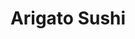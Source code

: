 ---
layout: place
title: "Arigato Sushi"
permalink: /california/roseville/arigato-sushi.html
stateAbbr: CA
stateName: California
cityName: Roseville
seo:
  name: "Arigato Sushi"
  type: Restaurant
  links: null
description: "Arigato Sushi serves delicious sushi in Roseville, California. Try fresh Japanese dishes for a great dining experience. "
place_id: ChIJzSn1LNQhm4ARqVf6bA9OOdk
photos:
  - name: >-
      places/ChIJzSn1LNQhm4ARqVf6bA9OOdk/photos/AeeoHcLIC_cuhxPNxxg6mlyay08brwkGXyB0ZSNVbmZbBdcn6Pn6iEczRjeN05dbxgHskUoJvT-AK6x_4QjWR9alnMIvJAk2ipe_Uh6SwMvS3Okq_9WXmyRR3HPiBG7WYoFsbIBJIq6iDy2wapoPEQDNvF9fRx8SUG_WcCLxC4GfjmWgqlYbwB0NKdpIMRiDMr_wJuwVZ6VwT7wunP-KjT-Cp1A94xZDO8Bi3rina3Kg2HK5kFQNQgSEdYiFSEg40OY8IAIaX9Kz35KyO2HpbKAd6XUcGcVSpSlyNawgpRIMbXF84mgPDt6bIdqeKKhTPvemJkpJu7PseKn8eSXzAL_gszkLQPu9-Hgh5ZIulpd3WTnLgcMTlSme2opE30LudHzMD6LaUmnSufEOTnt9Bi-8u2GUpZKGZSQ2c7cryIziHWFUyw
    widthPx: 4800
    heightPx: 2700
    authorAttributions:
      - displayName: Tejaswi Mupparaju
        uri: https://maps.google.com/maps/contrib/108918847443997552687
        photoUri: >-
          https://lh3.googleusercontent.com/a-/ALV-UjV6Z6mkXQLT1Jd8z3J_zqoc9_fZUCue9yrsPYQ3jP6F7gjSw3ya=s100-p-k-no-mo
    flagContentUri: >-
      https://www.google.com/local/imagery/report/?cb_client=maps_api_places.places_api&image_key=!1e10!2sCIHM0ogKEICAgIC4u4qgJQ&hl=en-US
    googleMapsUri: >-
      https://www.google.com/maps/place//data=!3m4!1e2!3m2!1sCIHM0ogKEICAgIC4u4qgJQ!2e10!4m2!3m1!1s0x809b21d42cf529cd:0xd9394e0f6cfa57a9
  - name: >-
      places/ChIJzSn1LNQhm4ARqVf6bA9OOdk/photos/AeeoHcJPkkjl3_XCxyQJANKv8SV4vS0MnG0k6IEuYllJHwE72uQiY6dn2H9GrjEZR1gA9S4xbpfzqzBYcSfc9fyWKYEIUmyaHbu_AbW8Fo2tNJqNhxvHxBh5vRWPymMu25VU9ZGw7FKCGfcgSb2SJv118C-JTGr9rfVcZF7jqAKVoue_DUJ2AVQa_8j6QMVT1Y_KQM_Fa9eVzmohh_mdAhEnFe5HutMpvSONTHx9ZwNhSfzPT2CD2MvcGeaxX1I73QSllovMy48cjc1UCW46G6JRP3uO2A2B13gA1sEAELEz3rYomx_SWEviJg1y9bAShAbv-pHD4KI9UoVS1AeiHKLsv_TCL5hEcx91F7gVH3CMJ47n-eHXHO3dmnJudfTY6Imdr6pUkQS2o3mGyw0iXDYD27MlLcrJZ6yWXjUI2_3GEnt6x8lU
    widthPx: 4032
    heightPx: 3024
    authorAttributions:
      - displayName: Yelena Kapitanyuk
        uri: https://maps.google.com/maps/contrib/101071032513714913986
        photoUri: >-
          https://lh3.googleusercontent.com/a-/ALV-UjUi0neEuDB4XdGE1K1ykXFc1OAxa9g4Wgz_7xKXIzKircCfP9lTdQ=s100-p-k-no-mo
    flagContentUri: >-
      https://www.google.com/local/imagery/report/?cb_client=maps_api_places.places_api&image_key=!1e10!2sCIHM0ogKEICAgIDvq_XJiQE&hl=en-US
    googleMapsUri: >-
      https://www.google.com/maps/place//data=!3m4!1e2!3m2!1sCIHM0ogKEICAgIDvq_XJiQE!2e10!4m2!3m1!1s0x809b21d42cf529cd:0xd9394e0f6cfa57a9
  - name: >-
      places/ChIJzSn1LNQhm4ARqVf6bA9OOdk/photos/AeeoHcKqj3pLr0KXdV8yRIKNOYuiEiBnY3H1Z_V_7n-VhwyjozTw1_59vNB6TzfmvVN_vkfFUnDpC9Jwkno_NfMtfrzT8kthzrRzBHapLhN-3xetsaC8WUBeHacx9mcLun6Q0urp_R2x4G9J846sw89hi1V5iNrqjIUYcTf_GgewUZicoiETNP_TyfNkiHRsBd7gYSkEH8ubn_F7tQIhTguhk25LnBU2QYhLpXyLHZmROYhE6v6Pe0xICXSXBlUJopJYhLR5f1FZK03PJWTWnK_EFb1mJAQ1A_S5K0cEgviyP7HveN9jjAhkcg32ahAF0OhDt2Btshqz5VDiFSa9Y--SUVbbeyPRQrBCGUfaoln9gOGUVNPI9OJ4Vf3jyCpc34sb4OPFSJLVj3EP8Ao2qBRrQG7n8WZdeaYN8npw3XQ4ZSKjEqA
    widthPx: 1329
    heightPx: 1355
    authorAttributions:
      - displayName: Gina Hinds, REALTOR
        uri: https://maps.google.com/maps/contrib/102460798064636777818
        photoUri: >-
          https://lh3.googleusercontent.com/a-/ALV-UjVRkvKqsvc98iBg7L2SzGSl51fvuwx99FowVBrPVwCyGYowcYkW=s100-p-k-no-mo
    flagContentUri: >-
      https://www.google.com/local/imagery/report/?cb_client=maps_api_places.places_api&image_key=!1e10!2sCIHM0ogKEICAgMCAkf-RnAE&hl=en-US
    googleMapsUri: >-
      https://www.google.com/maps/place//data=!3m4!1e2!3m2!1sCIHM0ogKEICAgMCAkf-RnAE!2e10!4m2!3m1!1s0x809b21d42cf529cd:0xd9394e0f6cfa57a9
  - name: >-
      places/ChIJzSn1LNQhm4ARqVf6bA9OOdk/photos/AeeoHcIqe9yOqq_KGrWvs0N5jeWQHS3GTPxHuYTE7DjIF7cyzZCrZW8HDyPzR7juzROPdc4BFO4kSkqC7HaYBmg0KuBc_yLmFL-7Gxb9SW403_6t0FvdFyno_sfOZZIAnQnIKIR1EXuOV3UR89ubSPpul5zs4Z3X8e7jHXTx2SAulWeKw3zgrc5CFDJLiAwQPEqVKm-vXGTbBzzYGVI3x15fmJNCDusl8gLwsAlVSLPLzviWYmv1bFV6jtlJSnFEWtq6e4Lo12un2WLcaMIzodTJMDiUazGnRl3RqB_18qgoJ4h8BDjpB-jOK7PWcupZ5FDJ7z1k95BiFrqGhW4eK3cxBn4S7AUR8vd6Pn28Qb2M9iLsm6raPUPG3hEeEmS9jsgP9uErL1R8qoQm4dg0hfmvqQmK6xwbpHwTc_gtaUwel5Ue1A
    widthPx: 4160
    heightPx: 2340
    authorAttributions:
      - displayName: Carolyn Rider
        uri: https://maps.google.com/maps/contrib/113599680391311396325
        photoUri: >-
          https://lh3.googleusercontent.com/a-/ALV-UjW77h6zGHTrOoD8nQ07u6sOu4YLNWRDJybWrNl6QwwvEs7jbkc3dA=s100-p-k-no-mo
    flagContentUri: >-
      https://www.google.com/local/imagery/report/?cb_client=maps_api_places.places_api&image_key=!1e10!2sCIHM0ogKEICAgICkzqWtSg&hl=en-US
    googleMapsUri: >-
      https://www.google.com/maps/place//data=!3m4!1e2!3m2!1sCIHM0ogKEICAgICkzqWtSg!2e10!4m2!3m1!1s0x809b21d42cf529cd:0xd9394e0f6cfa57a9
  - name: >-
      places/ChIJzSn1LNQhm4ARqVf6bA9OOdk/photos/AeeoHcJ7D8_RLJ5paAH7M2YMp6zAQb7wpih3CDB-MXGNi0_h3B8VMUqewaOCr6AD2Kl2XL_jhVv9KIkw9ZQuH2ykgppB3hDebzGyXoTrvgl4g08ug3AuE2zi2CdUPEMYVPYhopQcBckVtiLEfpSN6D1R4jHbNZDXytFIGkwL-TQYBTdFsR36P_E-0-2-U0bIttqf_xaHGs5GsOnOK32LRrsbPetCU8VJybZ8n0Cxmoh5XL0JCf05uqiCZ5IzxjlHn2ri1VAaA7Uj_nLA06HVkbXOcHAkFhopKUpf0bnJNw6d52xK30sNVttYwvpTM7V9BU3t0EK9kR66qM0BLfQTAhHhEcL4GdY7ja2os_nfrK8l7ErG8mUgBf2zvb5vpeY6GsYm7_-01wi-BLiyRXJrwt2S39yUUkj8ut4CE09aGe5CfoHTewIY
    widthPx: 4032
    heightPx: 3024
    authorAttributions:
      - displayName: 7I0 Production Videos
        uri: https://maps.google.com/maps/contrib/107284223119470096216
        photoUri: >-
          https://lh3.googleusercontent.com/a-/ALV-UjU7j3ew9M7XvvyjKGLjUJIvlcdrZ6dRZqiZC74KkIV06dBnwp4=s100-p-k-no-mo
    flagContentUri: >-
      https://www.google.com/local/imagery/report/?cb_client=maps_api_places.places_api&image_key=!1e10!2sCIHM0ogKEICAgICT-Z-i6wE&hl=en-US
    googleMapsUri: >-
      https://www.google.com/maps/place//data=!3m4!1e2!3m2!1sCIHM0ogKEICAgICT-Z-i6wE!2e10!4m2!3m1!1s0x809b21d42cf529cd:0xd9394e0f6cfa57a9
  - name: >-
      places/ChIJzSn1LNQhm4ARqVf6bA9OOdk/photos/AeeoHcKT2IU1iPDZDk0PHRWSDYmYgEZC6vdFLg9HNnB_eDEC8X-cDScdXa2ZQGEf4BjNWJHMQUNjyzdZPcfK2tbPshF6ukagBqae1IDobturi_GM_HbV4yxiBtSX00CL9awYsZyYSPh69uGg1BQiyfVWpUVCFEoFgJy6H8iGWUFYcqsKqW3K3GOGYqY-G2cHM-addOOpyCkW6QobjUISOd1_xsor23XSgNFS3_L9jnqI9Vsd9qcOdMP88tM_78GPcmzxfSpm8TlB1tqg2RKAtBoNhyBCQljhO71aBXWyftQvsJuBbzo5REM0tf_6Pe1etxeadTlQtDhk8hxL4zz_3tmsKPxG94-Mvzg93kWdhHTCyZi8OLYu6Nl6-7bXQRJHHFbzgrGIMt332Nz3q7FKlxBtW2wA7hf0_60a3L7if3UBRphT8TD0
    widthPx: 4032
    heightPx: 3024
    authorAttributions:
      - displayName: 7I0 Production Videos
        uri: https://maps.google.com/maps/contrib/107284223119470096216
        photoUri: >-
          https://lh3.googleusercontent.com/a-/ALV-UjU7j3ew9M7XvvyjKGLjUJIvlcdrZ6dRZqiZC74KkIV06dBnwp4=s100-p-k-no-mo
    flagContentUri: >-
      https://www.google.com/local/imagery/report/?cb_client=maps_api_places.places_api&image_key=!1e10!2sCIHM0ogKEICAgICT-Z_i4wE&hl=en-US
    googleMapsUri: >-
      https://www.google.com/maps/place//data=!3m4!1e2!3m2!1sCIHM0ogKEICAgICT-Z_i4wE!2e10!4m2!3m1!1s0x809b21d42cf529cd:0xd9394e0f6cfa57a9
  - name: >-
      places/ChIJzSn1LNQhm4ARqVf6bA9OOdk/photos/AeeoHcIxSfCAwHCUK1urWY8bTfzHvO8nok0EhyKPJTFOEm-HiP53eDDTTNtsQW5ZUVrU5W9T3zbH18L06xt_Og6qG5i_WYEbh2vQZ9TYuBfGqwPQN9j5Dl9VSWk6JEuM6vv8Q3bIs8LJKxBlYKlriqAQhezLWexWAAlDEcw4ss6NnY4Up7SolDvWXZMmbcjMVR803t1EY0RG4Nb8wzbNkJBuEW8VvrNils05lc9SRFkRoRimSkBEKslbReUGIbTryjLFkKuydq8sPFxaTGVlzwbH3gDkZGz3imwRqjoa7zdlg-GnP1DCOhl57-SisYy4CIdRId6bVDUtM07PhRyPv64iszvMJM2xy837jUzKoP155I-N2LZWXcOw1LiO8_Zm2Gwbb2cxyDL7v2Qwu5_y_ruVFhYv95fksUAroVsBFGHuDV4Paw
    widthPx: 3024
    heightPx: 4032
    authorAttributions:
      - displayName: Finding The Force
        uri: https://maps.google.com/maps/contrib/104240433367960304196
        photoUri: >-
          https://lh3.googleusercontent.com/a-/ALV-UjURCr-zbQ-ksLbwTJL-RpHcvRYqCugpe4Qr4KodGK22V0Fn00Hs=s100-p-k-no-mo
    flagContentUri: >-
      https://www.google.com/local/imagery/report/?cb_client=maps_api_places.places_api&image_key=!1e10!2sCIHM0ogKEICAgID_tbv3Gw&hl=en-US
    googleMapsUri: >-
      https://www.google.com/maps/place//data=!3m4!1e2!3m2!1sCIHM0ogKEICAgID_tbv3Gw!2e10!4m2!3m1!1s0x809b21d42cf529cd:0xd9394e0f6cfa57a9
  - name: >-
      places/ChIJzSn1LNQhm4ARqVf6bA9OOdk/photos/AeeoHcLD2vVdKzXOifY3y-2Z4cfNsFBz3w-sGlH-X-8mbzzFSO3LofwVNh_FySaTBJKXty0hz6eMj9hvp8u1HqjJv0WVG7sbSc9AxC2fLmhqg65N0WKW6oN6o9pDeUQElsCBSurZyahLA4d4FUPTLEnwUZGTE3bjl0OmCmkC7eproD_FDljXYMyDrF3Au7bjJoII8NxB4C43vUOeiwJqueeNkrDmfWmGqRV3R0Ja7XyfLSx1TvkJ4tckpx_9_RHXWs3nFwJvgE9M7fgfQZo9_rlBDxVIER9p3dGXgc0eb-Xw55_-ywhkefU6jHBkUYhendIWRh2oLQdCeAQpL4Z8ywdecilAQhyI_lBDTWXq3CF7UiNXnNOm_2dcqI1_2OpHkPLABXKTRYiCVUS3XLseiPpT4--5VSZ_o9qRhCIUyZ5Z1Pse9gY
    widthPx: 3600
    heightPx: 4800
    authorAttributions:
      - displayName: Yer Cheng
        uri: https://maps.google.com/maps/contrib/108669427847952545052
        photoUri: >-
          https://lh3.googleusercontent.com/a-/ALV-UjWV4juFZiJbClkBD5unm8psdPHk1X8gjqUitrn4ZOcqjusHA-MR=s100-p-k-no-mo
    flagContentUri: >-
      https://www.google.com/local/imagery/report/?cb_client=maps_api_places.places_api&image_key=!1e10!2sCIHM0ogKEICAgIDTjLnp7wE&hl=en-US
    googleMapsUri: >-
      https://www.google.com/maps/place//data=!3m4!1e2!3m2!1sCIHM0ogKEICAgIDTjLnp7wE!2e10!4m2!3m1!1s0x809b21d42cf529cd:0xd9394e0f6cfa57a9
  - name: >-
      places/ChIJzSn1LNQhm4ARqVf6bA9OOdk/photos/AeeoHcJE1ZmzMp_9JLx_WB86XpD9qllF7xOc5wAn-2aA08IZqTXnKLjXcfR63J2j874CtHU4zv1enGeEvnmt97WS3LMZn9ZYy4eC1dINuV_HwKRzxZDjZdbn9_iRm4FzDSq3tILs_RUHblDiX-s1R8vvfXb4PjJAmyENDp2jcPS-lfSy1oWm5kCRCPjnWNiv6xtcHVWJ8izeUsIGLU1USmKjQF1vIsa5YciW6gYqjZqxX3zuVb7J2L6fR8K2jpf4ZLYT_khRWh2WEbwU2H23bltnicI98eNHDctAC5EUPUcXz-oFDSJTZy8YI1m03rkX5qPb_DUGrJBvSHcNakgoCgkpN8dGL3WOjN81G8hiAU4g3eJES7Nf7NgTJGi9NDZLy0J7A6LcZ0tspIAacNTpMN2o0H3wJ-VWpANBnOHY1Pqhs94
    widthPx: 1868
    heightPx: 4000
    authorAttributions:
      - displayName: Hikkachu
        uri: https://maps.google.com/maps/contrib/104570944703707735693
        photoUri: >-
          https://lh3.googleusercontent.com/a-/ALV-UjXJRn3QjDTDR4xHFQLdK4mlG-mZFuaQMgIGgKwX1kaCyWjQth5d=s100-p-k-no-mo
    flagContentUri: >-
      https://www.google.com/local/imagery/report/?cb_client=maps_api_places.places_api&image_key=!1e10!2sCIHM0ogKEICAgID144f1aQ&hl=en-US
    googleMapsUri: >-
      https://www.google.com/maps/place//data=!3m4!1e2!3m2!1sCIHM0ogKEICAgID144f1aQ!2e10!4m2!3m1!1s0x809b21d42cf529cd:0xd9394e0f6cfa57a9
  - name: >-
      places/ChIJzSn1LNQhm4ARqVf6bA9OOdk/photos/AeeoHcIWiVIt_x5LgCXcvZ78GqNwjTDeIQcvGfoRHypFmIWtcMa3e3v5aisQsKPyQFqhisyB2qwq_Dyg_Zv2ulAdTPy-pP6mowpCmBT3r5O6O3lM3DUcbqyzpdtNvr8hPu1dvOkgB6KTaFKnUcGeTtGvFvlI-IOWcvIyOaoVRoLHAnkPDBAQiXq9AKFcjWqQz0-j7kLxMWB_9mjqH567UBMwGcNwLdC1rVGrjOCN0yTlHdrsfXY8AS2_MW7LBcPgrgF6keSrfLB5HWQAOQyRiM__y1Ut4tYVEQldNOC_-uK6dDFyWRmgSwlUmBTo1gOh0RhruriAQxoOKieNkbjTvB_nM-KWwcY-aABt0pI6rfwSM_6596yOhRIODHBxIJwCT03J5BPdDyCX49uQ9OFbgv2GfcHpw9KGFGeSUx5Tvf8SHPLi40g
    widthPx: 4000
    heightPx: 3000
    authorAttributions:
      - displayName: Salik Ali
        uri: https://maps.google.com/maps/contrib/100172180977938706661
        photoUri: >-
          https://lh3.googleusercontent.com/a-/ALV-UjXCuLK_PjY2o06yAAkbeh1sLXOTYMstv5XYvtt56fevpRQUQSFzKQ=s100-p-k-no-mo
    flagContentUri: >-
      https://www.google.com/local/imagery/report/?cb_client=maps_api_places.places_api&image_key=!1e10!2sCIHM0ogKEICAgICal4eMxgE&hl=en-US
    googleMapsUri: >-
      https://www.google.com/maps/place//data=!3m4!1e2!3m2!1sCIHM0ogKEICAgICal4eMxgE!2e10!4m2!3m1!1s0x809b21d42cf529cd:0xd9394e0f6cfa57a9
address: 1136 Galleria Blvd, Roseville, CA 95678, USA
street: 1136 Galleria Blvd
city: Roseville
state: CA
zip: '95678'
country: USA
neighborhood: Creekside
latitude: '38.770028'
longitude: '-121.264653'
accessibility_options:
  wheelchairAccessibleParking: true
  wheelchairAccessibleEntrance: true
  wheelchairAccessibleRestroom: true
  wheelchairAccessibleSeating: true
business_status: OPERATIONAL
name: Arigato Sushi
google_maps_links:
  directionsUri: >-
    https://www.google.com/maps/dir//''/data=!4m7!4m6!1m1!4e2!1m2!1m1!1s0x809b21d42cf529cd:0xd9394e0f6cfa57a9!3e0
  placeUri: https://maps.google.com/?cid=15652627808062691241
  writeAReviewUri: >-
    https://www.google.com/maps/place//data=!4m3!3m2!1s0x809b21d42cf529cd:0xd9394e0f6cfa57a9!12e1
  reviewsUri: >-
    https://www.google.com/maps/place//data=!4m4!3m3!1s0x809b21d42cf529cd:0xd9394e0f6cfa57a9!9m1!1b1
  photosUri: >-
    https://www.google.com/maps/place//data=!4m3!3m2!1s0x809b21d42cf529cd:0xd9394e0f6cfa57a9!10e5
primary_type: Sushi Restaurant
opening_hours:
  regular: null
  current: null
secondary_opening_hours:
  regular:
    weekdayDescriptions: null
    type: null
  current:
    weekdayDescriptions: null
    type: null
phone: null
price_level: null
price_range: null
rating: null
rating_count: 0
website: null
reviews: null
parking_options: null
payment_options: null
allow_dogs: null
curbside_pickup: null
delivery: null
dine_in: null
good_for_children: null
good_for_groups: null
good_for_sports: null
live_music: null
menu_for_children: null
outdoor_seating: null
reservable: null
restroom: null
serves_beer: null
serves_breakfast: null
serves_brunch: null
serves_cocktails: null
serves_coffee: null
serves_dinner: null
serves_dessert: null
serves_lunch: null
serves_vegetarian_food: null
serves_wine: null
takeout: null
update_category: essentials
summary: null

---